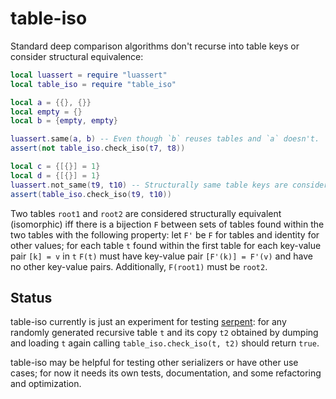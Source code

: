 # table-iso

Standard deep comparison algorithms don't recurse into table keys or consider structural equivalence:


```lua
local luassert = require "luassert"
local table_iso = require "table_iso"

local a = {{}, {}}
local empty = {}
local b = {empty, empty}

luassert.same(a, b) -- Even though `b` reuses tables and `a` doesn't.
assert(not table_iso.check_iso(t7, t8))

local c = {[{}] = 1}
local d = {[{}] = 1}
luassert.not_same(t9, t10) -- Structurally same table keys are considered distinct.
assert(table_iso.check_iso(t9, t10))
```

Two tables `root1` and `root2` are considered structurally equivalent (isomorphic) iff there is a bijection `F`
between sets of tables found within the two tables with the following property:
let `F'` be `F` for tables and identity for other values; for each table `t` found within the first table for
each key-value pair `[k] = v` in `t` `F(t)` must have key-value pair `[F'(k)] = F'(v)` and have no other
key-value pairs. Additionally, `F(root1)` must be `root2`.

## Status

table-iso currently is just an experiment for testing [serpent](https://github.com/pkulchenko/serpent): for any
randomly generated recursive table `t` and its copy `t2` obtained by dumping and loading `t` again calling
`table_iso.check_iso(t, t2)` should return `true`.

table-iso may be helpful for testing other serializers or have other use cases; for now it needs its own tests,
documentation, and some refactoring and optimization.
